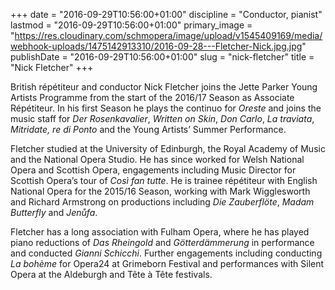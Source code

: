 +++
date = "2016-09-29T10:56:00+01:00"
discipline = "Conductor, pianist"
lastmod = "2016-09-29T10:56:00+01:00"
primary_image = "https://res.cloudinary.com/schmopera/image/upload/v1545409169/media/webhook-uploads/1475142913310/2016-09-28---Fletcher-Nick.jpg.jpg"
publishDate = "2016-09-29T10:56:00+01:00"
slug = "nick-fletcher"
title = "Nick Fletcher"
+++

British répétiteur and conductor Nick Fletcher joins the Jette Parker Young Artists Programme from the start of the 2016/17 Season as Associate Répétiteur. In his first Season he plays the continuo for *Oreste* and joins the music staff for *Der Rosenkavalier*, *Written on Skin*, *Don Carlo*, *La traviata*, *Mitridate, re di Ponto* and the Young Artists’ Summer Performance.

Fletcher studied at the University of Edinburgh, the Royal Academy of Music and the National Opera Studio. He has since worked for Welsh National Opera and Scottish Opera, engagements including Music Director for Scottish Opera’s tour of *Così fan tutte*. He is trainee répétiteur with English National Opera for the 2015/16 Season, working with Mark Wigglesworth and Richard Armstrong on productions including *Die Zauberflöte*, *Madam Butterfly* and *Jenůfa*.

Fletcher has a long association with Fulham Opera, where he has played piano reductions of *Das Rheingold* and *Götterdämmerung* in performance and conducted *Gianni Schicchi*. Further engagements including conducting *La bohème* for Opera24 at Grimeborn Festival and performances with Silent Opera at the Aldeburgh and Tête à Tête festivals.
